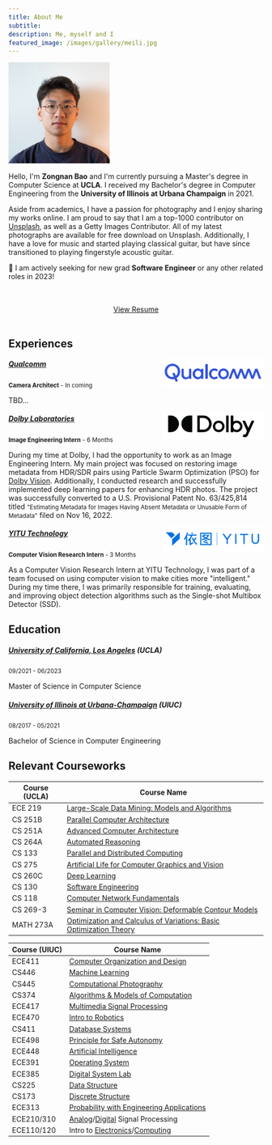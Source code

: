 ```yaml
---
title: About Me
subtitle: 
description: Me, myself and I
featured_image: /images/gallery/meili.jpg
---
```


<img src="/images/face/zb-1000x1000.jpg" alt="drawing" width="200"/>

Hello, I'm **Zongnan Bao** and I'm currently pursuing a Master's degree in Computer Science at **UCLA**. I received my Bachelor's degree in Computer Engineering from the **University of Illinois at Urbana Champaign** in 2021.

Aside from academics, I have a passion for photography and I enjoy sharing my works online. I am proud to say that I am a top-1000 contributor on [Unsplash](https://unsplash.com/@nick19981122), as well as a Getty Images Contributor. All of my latest photographs are available for free download on Unsplash. Additionally, I have a love for music and started playing classical guitar, but have since transitioned to playing fingerstyle acoustic guitar. 

👀 I am actively seeking for new grad **Software Engineer** or any other related roles in 2023!




<br>
<br>
<center>
    <a href="/resume" class="button button--large">View Resume</a>
</center>


<br>

## Experiences

<img src="/images/misc/qualcomm.png" alt="qualcomm-logo" width="200" align="right"/>

##### [Qualcomm](https://www.qualcomm.com/home)
<small>**Camera Architect** - In coming</small>

TBD...


<img src="/images/misc/dolby.png" alt="dolby-logo" width="200" align="right"/>

##### [Dolby Laboratories](https://www.dolby.com/)
<small>**Image Engineering Intern** - 6 Months</small>

During my time at Dolby, I had the opportunity to work as an Image Engineering Intern. My main project was focused on restoring image metadata from HDR/SDR pairs using Particle Swarm Optimization (PSO) for [Dolby Vision](https://www.dolby.com/technologies/dolby-vision/). Additionally, I conducted research and successfully implemented deep learning papers for enhancing HDR photos. The project was successfully converted to a U.S. Provisional Patent No. 63/425,814 titled <small>"Estimating Metadata for Images Having Absent Metadata or Unusable Form of Metadata"</small> filed on Nov 16, 2022.


<img src="/images/misc/yitu.png" alt="yitu-logo" width="200" align="right"/>

##### [YITU Technology](https://www.yitutech.com/en)
<small>**Computer Vision Research Intern** - 3 Months</small>

As a Computer Vision Research Intern at YITU Technology, I was part of a team focused on using computer vision to make cities more "intelligent." During my time there, I was primarily responsible for training, evaluating, and improving object detection algorithms such as the Single-shot Multibox Detector (SSD). 

## Education
##### [University of California, Los Angeles](https://www.cs.ucla.edu/) (UCLA)
<small>09/2021 - 06/2023</small>

Master of Science in Computer Science

##### [University of Illinois at Urbana-Champaign](https://ece.illinois.edu/) (UIUC)
<small>08/2017 - 05/2021</small>

Bachelor of Science in Computer Engineering

## Relevant Courseworks

| Course (UCLA)  | Course Name |
| ------------- | ------------- |
| ECE 219  | [Large-Scale Data Mining: Models and Algorithms](https://www.bruinwalk.com/classes/ec-engr-219/) |
| CS 251B  | [Parallel Computer Architecture](https://www.bruinwalk.com/classes/com-sci-251b/) |
| CS 251A  | [Advanced Computer Architecture](https://www.bruinwalk.com/classes/com-sci-251a/) |
| CS 264A  | [Automated Reasoning](https://www.bruinwalk.com/classes/com-sci-264a/) |
| CS 133  | [Parallel and Distributed Computing](https://www.bruinwalk.com/classes/com-sci-133/) |
| CS 275  | [Artificial Life for Computer Graphics and Vision](https://www.coursicle.com/ucla/courses/COMSCI/275/) |
| CS 260C  | [Deep Learning](https://bruinlearn.ucla.edu/courses/108940) |
| CS 130  | [Software Engineering](https://bruinlearn.ucla.edu/courses/109762) |
| CS 118  | [Computer Network Fundamentals](https://bruinlearn.ucla.edu/courses/109760) |
| CS 269-3  | [Seminar in Computer Vision: Deformable Contour Models](https://ccle.ucla.edu/course/view/21F-COMSCI269-3) |
| MATH 273A  | [Optimization and Calculus of Variations: Basic Optimization Theory](https://ccle.ucla.edu/course/view/21F-MATH273A-1) |

| Course (UIUC)  | Course Name |
| ------------- | ------------- |
| ECE411  | [Computer Organization and Design](https://courses.grainger.illinois.edu/ece411/fa2021/course.html) |
| CS446  | [Machine Learning](https://relate.cs.illinois.edu/course/CS446-fa20/) |
| CS445  | [Computational Photography](https://courses.engr.illinois.edu/cs445/fa2020/) |
| CS374  | [Algorithms & Models of Computation](https://courses.engr.illinois.edu/cs374/fa2020/) |
| ECE417 | [Multimedia Signal Processing](https://courses.engr.illinois.edu/ece417/fa2020/) |
| ECE470 | [Intro to Robotics](https://publish.illinois.edu/ece470-intro-robotics/syllabus/) |
| CS411  | [Database Systems](https://cs.illinois.edu/academics/courses/CS411) |
| ECE498 | [Principle for Safe Autonomy](https://publish.illinois.edu/safe-autonomy/) |
| ECE448 | [Artificial Intelligence](https://ece.illinois.edu/academics/courses/profile/ECE448) |
| ECE391 | [Operating System](https://ece.illinois.edu/academics/courses/profile/ECE391) |
| ECE385 | [Digital System Lab](https://ece.illinois.edu/academics/courses/profile/ECE385) |
| CS225  | [Data Structure](https://cs.illinois.edu/courses/profile/CS225) |
| CS173  | [Discrete Structure](https://cs.illinois.edu/courses/profile/CS173) |
| ECE313 | [Probability with Engineering Applications](https://ece.illinois.edu/academics/courses/profile/ECE313) |
| ECE210/310 | [Analog](https://ece.illinois.edu/academics/courses/profile/ECE210)/[Digital](https://ece.illinois.edu/academics/courses/profile/ECE310) Signal Processing |
| ECE110/120 | Intro to [Electronics](https://ece.illinois.edu/academics/courses/profile/ECE110)/[Computing](https://ece.illinois.edu/academics/courses/profile/ECE120)  |